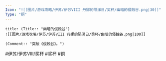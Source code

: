 ```yaml
---
Icon: "![[图片/游戏攻略/伊苏/伊苏VIII 丹娜的陨涕日/奖杯/幽暗的侵蝕谷.png|30]]"
Type: "铜"
---
```

```ad-common-bronze-trophy
title: (Title:: "幽暗的侵蝕谷")
![[图片/游戏攻略/伊苏/伊苏VIII 丹娜的陨涕日/奖杯/幽暗的侵蝕谷.png|100]]

(Comment:: "突破《侵蝕谷》。")
```

#伊苏/伊苏VIII/奖杯 #奖杯 #铜
